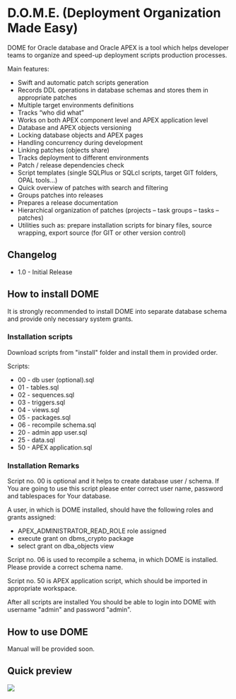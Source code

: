 # D.O.M.E. (Deployment Organization Made Easy)
DOME for Oracle database and Oracle APEX is a tool which helps developer teams to organize and speed-up deployment scripts production processes.

Main features:
- Swift and automatic patch scripts generation
- Records DDL operations in database schemas and stores them in appropriate patches
- Multiple target environments definitions
- Tracks “who did what”
- Works on both APEX component level and APEX application level
- Database and APEX objects versioning
- Locking database objects and APEX pages
- Handling concurrency during development
- Linking patches (objects share)
- Tracks deployment to different environments
- Patch / release dependencies check
- Script templates (single SQLPlus or SQLcl scripts, target GIT folders, OPAL tools...)
- Quick overview of patches with search and filtering
- Groups patches into releases
- Prepares a release documentation
- Hierarchical organization of patches (projects – task groups – tasks – patches)
- Utilities such as: prepare installation scripts for binary files, source wrapping, export source (for GIT or other version control) 

## Changelog
- 1.0 - Initial Release

## How to install DOME
It is strongly recommended to install DOME into separate database schema and provide only necessary system grants.

### Installation scripts
Download scripts from "install" folder and install them in provided order.

Scripts: 
- 00 - db user (optional).sql
- 01 - tables.sql
- 02 - sequences.sql
- 03 - triggers.sql
- 04 - views.sql
- 05 - packages.sql
- 06 - recompile schema.sql
- 20 - admin app user.sql
- 25 - data.sql
- 50 - APEX application.sql

### Installation Remarks
Script no. 00 is optional and it helps to create database user / schema.
If You are going to use this script please enter correct user name, password and tablespaces for Your database.

A user, in which is DOME installed, should have the following roles and grants assigned:
- APEX_ADMINISTRATOR_READ_ROLE role assigned
- execute grant on dbms_crypto package
- select grant on dba_objects view

Script no. 06 is used to recompile a schema, in which DOME is installed. Please provide a correct schema name.

Script no. 50 is APEX application script, which should be imported in appropriate workspace.

After all scripts are installed You should be able to login into DOME with username "admin" and password "admin".

## How to use DOME
Manual will be provided soon.

## Quick preview
![](https://github.com/zorantica/dome/blob/main/preview/preview01.jpg)
